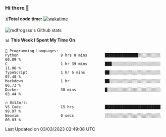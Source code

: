 ### Hi there 👋

⏳**Total code time:** [![wakatime](https://wakatime.com/badge/user/2cbd8003-b8b8-4565-92d7-ad9c23ff1846.svg)](https://wakatime.com/@2cbd8003-b8b8-4565-92d7-ad9c23ff1846)

<img src="https://github-readme-stats.vercel.app/api?username=redfrogsss&show_icons=true" alt="redfrogsss's Github stats"></img>

<!--START_SECTION:waka-->
📊 **This Week I Spent My Time On** 

```text
💬 Programming Languages: 
Python                   9 hrs 8 mins        ███████████████░░░░░░░░░░   60.89 % 
C                        1 hr 39 mins        ███░░░░░░░░░░░░░░░░░░░░░░   11.06 % 
TypeScript               1 hr 6 mins         ██░░░░░░░░░░░░░░░░░░░░░░░   07.40 % 
Markdown                 1 hr                ██░░░░░░░░░░░░░░░░░░░░░░░   06.73 % 
Docker                   30 mins             █░░░░░░░░░░░░░░░░░░░░░░░░   03.44 % 

🔥 Editors: 
VS Code                  15 hrs              █████████████████████████   99.97 % 
Neovim                   0 secs              ░░░░░░░░░░░░░░░░░░░░░░░░░   00.03 % 
```


 Last Updated on 03/03/2023 02:49:08 UTC
<!--END_SECTION:waka-->

